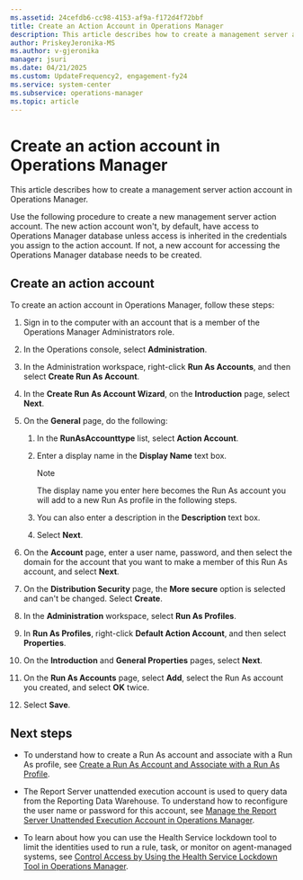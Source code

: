 ```yaml
---
ms.assetid: 24cefdb6-cc98-4153-af9a-f172d4f72bbf
title: Create an Action Account in Operations Manager
description: This article describes how to create a management server action account in Operations Manager.
author: PriskeyJeronika-MS
ms.author: v-gjeronika
manager: jsuri
ms.date: 04/21/2025
ms.custom: UpdateFrequency2, engagement-fy24
ms.service: system-center
ms.subservice: operations-manager
ms.topic: article
---
```


# Create an action account in Operations Manager

This article describes how to create a management server action account in Operations Manager.

Use the following procedure to create a new management server action account. The new action account won't, by default, have access to Operations Manager database unless access is inherited in the credentials you assign to the action account. If not, a new account for accessing the Operations Manager database needs to be created.  

## Create an action account 

To create an action account in Operations Manager, follow these steps:

1.  Sign in to the computer with an account that is a member of the Operations Manager Administrators role.  

2.  In the Operations console, select **Administration**.  

3.  In the Administration workspace, right-click **Run As Accounts**, and then select **Create Run As Account**.  

4.  In the **Create Run As Account Wizard**, on the **Introduction** page, select **Next**.  

5.  On the **General** page, do the following:  

    1.  In the **RunAsAccounttype** list, select **Action Account**.  

    2.  Enter a display name in the **Display Name** text box.  

        > [!NOTE]  
        > The display name you enter here becomes the Run As account you will add to a new Run As profile in the following steps.  

    3.  You can also enter a description in the **Description** text box.  

    4.  Select **Next**.  

6.  On the **Account** page, enter a user name, password, and then select the domain for the account that you want to make a member of this Run As account, and select **Next**.  

7.  On the **Distribution Security** page, the **More secure** option is selected and can't be changed. Select **Create**.  

8.  In the **Administration** workspace, select **Run As Profiles**.  

9. In **Run As Profiles**, right-click **Default Action Account**, and then select **Properties**.  

10. On the **Introduction** and **General Properties** pages, select **Next**.  

11. On the **Run As Accounts** page, select **Add**, select the Run As account you created, and select **OK** twice.  

12. Select **Save**.  

## Next steps

- To understand how to create a Run As account and associate with a Run As profile, see [Create a Run As Account and Associate with a Run As Profile](manage-security-create-runas-link-profile.md).

- The Report Server unattended execution account is used to query data from the Reporting Data Warehouse. To understand how to reconfigure the user name or password for this account, see [Manage the Report Server Unattended Execution Account in Operations Manager](how-to-manage-the-report-server-unattended-execution-account.md).  

- To learn about how you can use the Health Service lockdown tool to limit the identities used to run a rule, task, or monitor on agent-managed systems, see [Control Access by Using the Health Service Lockdown Tool in Operations Manager](~/scom/manage-security-overview-hslockdown.md).  
